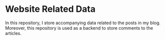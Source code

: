 # Website Related Data
In this repository, I store accompanying data related to the posts in my blog. Moreover, this repository is used as a backend to store comments to the articles.